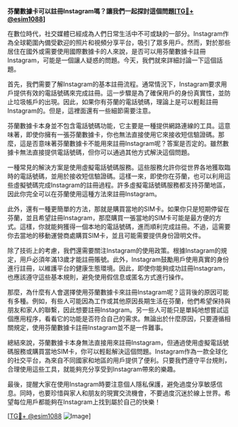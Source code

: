 **芬蘭數據卡可以註冊Instagram嗎？讓我們一起探討這個問題[[TG💪+ @esim1088](https://t.me/s/esim1088)]**

在數位時代，社交媒體已經成為人們日常生活中不可或缺的一部分。Instagram作為全球範圍內備受歡迎的照片和視頻分享平台，吸引了眾多用戶。然而，對於那些居住在國外或需要使用國際數據卡的人來說，是否可以用芬蘭數據卡註冊Instagram，可能是一個讓人疑惑的問題。今天，我們就來詳細討論一下這個話題。

首先，我們需要了解Instagram的基本註冊流程。通常情況下，Instagram要求用戶提供有效的電話號碼來完成註冊。這一步驟是為了確保用戶的身份真實性，並防止垃圾帳戶的出現。因此，如果你有芬蘭的電話號碼，理論上是可以輕鬆註冊Instagram的。但是，這裡面還有一些細節需要注意。

芬蘭數據卡本身並不包含電話號碼功能，它主要是一種提供網路連線的工具。這意味著，即使你擁有一張芬蘭數據卡，你也無法直接使用它來接收短信驗證碼。那麼，這是否意味著芬蘭數據卡不能用來註冊Instagram呢？答案是否定的。雖然數據卡無法直接提供電話號碼，但你可以通過其他方式解決這個問題。

一種常見的解決方案是使用虛擬電話號碼服務。這些服務允許你從世界各地獲取臨時的電話號碼，並用於接收短信驗證碼。這樣一來，即使你在芬蘭，也可以利用這些虛擬號碼完成Instagram的註冊過程。許多虛擬電話號碼服務都支持芬蘭地區，因此你完全可以在芬蘭使用這種方法來註冊Instagram。

此外，還有一種更簡單的方法，那就是購買當地的SIM卡。如果你只是短期停留在芬蘭，並且希望註冊Instagram，那麼購買一張當地的SIM卡可能是最方便的方式。這樣，你就能夠獲得一個本地的電話號碼，進而順利完成註冊。不過，這需要你去當地的移動運營商處購買SIM卡，並且可能需要提供身份證明文件。

除了技術上的考慮，我們還需要關注Instagram的使用政策。根據Instagram的規定，用戶必須年滿13歲才能註冊賬號。此外，Instagram鼓勵用戶使用真實的身份進行註冊，以維護平台的健康生態環境。因此，即使你能夠成功註冊Instagram，也應該遵守這些基本規則，避免使用假信息或匿名方式進行操作。

那麼，為什麼有人會選擇使用芬蘭數據卡來註冊Instagram呢？這背後的原因可能有多種。例如，有些人可能因為工作或其他原因長期生活在芬蘭，他們希望保持與朋友和家人的聯繫，因此想要註冊Instagram。另一些人可能只是單純地想嘗試這個應用程序，看看它的功能是否符合自己的需求。無論出於什麼原因，只要遵循相關規定，使用芬蘭數據卡註冊Instagram並不是一件難事。

總結來說，芬蘭數據卡本身無法直接用來註冊Instagram，但通過使用虛擬電話號碼服務或購買當地SIM卡，你可以輕鬆解決這個問題。Instagram作為一款全球化的社交平台，為來自不同國家和地區的用戶提供了便利。只要我們遵守平台規則，合理使用這些工具，就能夠充分享受到Instagram帶來的樂趣。

最後，提醒大家在使用Instagram時要注意個人隱私保護，避免過度分享敏感信息。同時，也要珍惜與家人和朋友的現實交流機會，不要過度沉迷於線上世界。希望每位用戶都能夠在Instagram上找到屬於自己的快樂！

[[TG💪+ @esim1088](https://t.me/s/esim1088) ![Image](https://i.postimg.cc/4NQfJmqS/Snipaste-2025-05-13-00-14-12.png)]